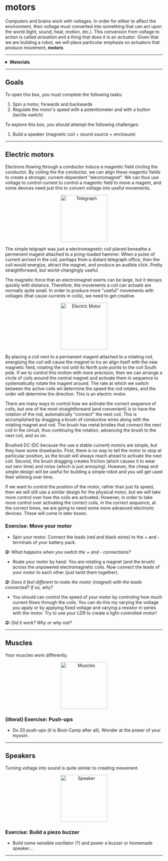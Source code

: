 # motors

Computers and brains work with voltages. In order for either to affect the environment, then voltage must converted into something that can act upon the world (light, sound, heat, motion, etc.). This conversion from voltage to action is called *actuation* and a thing that does it is an *actuator*. Given that we are building a robot, we will place particular emphasis on actuators that produce movement, ***motors***.

----

<details><summary><b>Materials</b></summary><p>

Contents|Description| # |Data|Link|
:-------|:----------|:-:|:--:|:--:|
DC Motor|6V Brushed DC motor|1|[-D-](https://www.pololu.com/product/1117/specs)|[-L-](https://www.amazon.co.uk/Gikfun-1V-6V-Hobby-Arduino-EK1894/dp/B07BHHP2BT)
Propeller|Motor shaft attachment|1|-|[-L-](https://www.amazon.co.uk/Winterworm-Propeller-Project-Science-Accessories/dp/B07D8SZHZ8)

Required|Description| # |Box|
:-------|:----------|:-:|:-:|
Multimeter|(Sealy MM18) pocket digital multimeter|1|[white](/boxes/white/README.md)|
Test Lead|Alligator clip to 0.64 mm pin (20 cm)|2|[white](/boxes/white/README.md)|
Batteries (AA)|AA 1.5 V alkaline battery|4|[electrons](/boxes/electrons/README.md)|
Battery holder|4xAA battery holder with ON-OFF switch|1|[electrons](/boxes/electrons/README.md)|
Jumper kit|Kit of multi-length 22 AWG breadboard jumpers|1|[electrons](/boxes/electrons/README.md)|
Jumper wires|Assorted 22 AWG jumper wire leads (male/female)|1|[electrons](/boxes/electrons/README.md)|

</p></details>

----

## Goals

To open this box, you must complete the following tasks:

1. Spin a motor, forwards and backwards
2. Regulate the motor's speed with a potentiometer and with a button (tactile switch)

To explore this box, you should attempt the following challenges:

1. Build a speaker (magnetic coil + sound source + enclosure)

----

## Electric motors

Electrons flowing through a conductor induce a magentic field circling the conductor. By coiling the the conductor, we can align these magentic fields to create a stronger, current-dependent "electromagnet". We can thus use voltage to control current to control a magentic field to move a magent, and some devices need just this to convert voltage into useful movements.

<p align="center">
<img src="_images/telegraph.png" alt="Telegraph" width="150" height="150">
<p>

The simple telgraph was just a electromagnetic coil placed beneathe a permenent magent attached to a pring-loaded hammer. When a pulse of current arrived in the coil, perhaps from a distant telegraph office, then the coil would energize, attract the magnet, and produce an audible click. Pretty straightforward, but world-changingly useful.

The magnetic force that an electromagnet exerts can be large, but it decays quickly with distance. Therefore, the movements a coil can actuate are normally quite small. In order to produce more "useful" movements with voltages (that cause currents in coils), we need to get creative.

<p align="center">
<img src="_images/electric_motor.png" alt="Electric Motor" width="150" height="150">
<p>

By placing a coil next to a permanent magent attached to a rotating rod, energising the coil will cause the magnet to try an align itself with the new magnetic field, rotating the rod until its North pole points to the coil South pole. If we to control this motion with more precision, then we can arrange a circle of coils around the central magnet and activate them in sequence to systematically rotate the magent around. The rate at which we switch between the active coils wil determine the speed the rod rotates, and the order will determine the direction. This is an electric motor.

There are many ways to control how we activate the correct sequence of coils, but one of the most straightforward (and convenient) is to have the rotation of the rod, automatically "connect" the next coil. This is accomplished by dragging a brush of conductive wires along with the rotating magnet and rod. The brush has metal bristles that connect the next coil in the circuit, thus continuing the rotation, advancing the brush to the next coil, and so on.

Brushed DC (DC because the use a stable current) motors are simple, but they have some drawbacks. First, there is no way to tell the motor to stop at particular position, as the brush will always reach ahead to activate the next coil. Second, the brush dragging creates friction (ahich causes it to wear out oevr time) and noise (which is just annoying). However, the cheap and simple design will be useful for building a simple robot and you will get used their whining over time.

If we want to control the position of the motor, rather than just its speed, then we will still use a similar design for the physical motor, but we will take more control over how the coils are activated. However, in order to take more control over activating the correct coils, in the correct sequence, at the correct times, we are going to need some more advanced electronic devices. These will come in later boxes.

### Exercise: Move your motor

- Spin your motor. Connect the leads (red and black wires) to the + and - terminals of your battery pack.

***Q:*** *What happens when you switch the + and - connections?*

- Roate your motor by hand. You are rotating a magnet (and the brush) across the unpowered electromagnetic coils. Now connect the leads of your motor to each other (just twist them together).

***Q:*** *Does it feel different to roate the motor (magnet) with the leads connected? If so, why?*

- You should can control the speed of your motor by controling how much current flows through the coils. You can do this my varying the voltage you apply or by applying fixed voltage and varying a resistor in series with the motor. Try to use your LDR to create a light-controlled-motor!

***Q:*** *Did it work? Why or why not?*

----

## Muscles

Your muscles work differently.

<p align="center">
<img src="_images/muscles.png" alt="Muscles" width="150" height="150">
<p>

### (literal) Exercise: Push-ups

- Do 20 push-ups (it is Boot-Camp after all). Wonder at the power of your myosin.

----

## Speakers

Turning voltage into sound is quite similar to creating movement.

<p align="center">
<img src="_images/speaker.png" alt="Speaker" width="150" height="150">
<p>

### Exercise: Build a piezo buzzer

- Build some sensible oscillator (?) and power a buzzer or homemade speaker...

----
